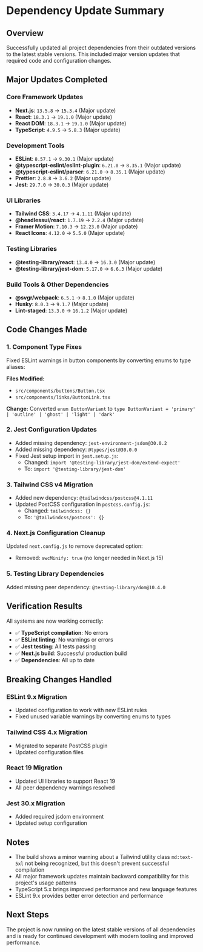 # Dependency Update Summary

## Overview
Successfully updated all project dependencies from their outdated versions to the latest stable versions. This included major version updates that required code and configuration changes.

## Major Updates Completed

### Core Framework Updates
- **Next.js**: `13.5.8` → `15.3.4` (Major update)
- **React**: `18.3.1` → `19.1.0` (Major update)
- **React DOM**: `18.3.1` → `19.1.0` (Major update)
- **TypeScript**: `4.9.5` → `5.8.3` (Major update)

### Development Tools
- **ESLint**: `8.57.1` → `9.30.1` (Major update)
- **@typescript-eslint/eslint-plugin**: `6.21.0` → `8.35.1` (Major update)
- **@typescript-eslint/parser**: `6.21.0` → `8.35.1` (Major update)
- **Prettier**: `2.8.8` → `3.6.2` (Major update)
- **Jest**: `29.7.0` → `30.0.3` (Major update)

### UI Libraries
- **Tailwind CSS**: `3.4.17` → `4.1.11` (Major update)
- **@headlessui/react**: `1.7.19` → `2.2.4` (Major update)
- **Framer Motion**: `7.10.3` → `12.23.0` (Major update)
- **React Icons**: `4.12.0` → `5.5.0` (Major update)

### Testing Libraries
- **@testing-library/react**: `13.4.0` → `16.3.0` (Major update)
- **@testing-library/jest-dom**: `5.17.0` → `6.6.3` (Major update)

### Build Tools & Other Dependencies
- **@svgr/webpack**: `6.5.1` → `8.1.0` (Major update)
- **Husky**: `8.0.3` → `9.1.7` (Major update)
- **Lint-staged**: `13.3.0` → `16.1.2` (Major update)

## Code Changes Made

### 1. Component Type Fixes
Fixed ESLint warnings in button components by converting enums to type aliases:

**Files Modified:**
- `src/components/buttons/Button.tsx`
- `src/components/links/ButtonLink.tsx`

**Change:** Converted `enum ButtonVariant` to `type ButtonVariant = 'primary' | 'outline' | 'ghost' | 'light' | 'dark'`

### 2. Jest Configuration Updates
- Added missing dependency: `jest-environment-jsdom@30.0.2`
- Added missing dependency: `@types/jest@30.0.0`
- Fixed Jest setup import in `jest.setup.js`:
  - Changed: `import '@testing-library/jest-dom/extend-expect'`
  - To: `import '@testing-library/jest-dom'`

### 3. Tailwind CSS v4 Migration
- Added new dependency: `@tailwindcss/postcss@4.1.11`
- Updated PostCSS configuration in `postcss.config.js`:
  - Changed: `tailwindcss: {}`
  - To: `'@tailwindcss/postcss': {}`

### 4. Next.js Configuration Cleanup
Updated `next.config.js` to remove deprecated option:
- Removed: `swcMinify: true` (no longer needed in Next.js 15)

### 5. Testing Library Dependencies
Added missing peer dependency: `@testing-library/dom@10.4.0`

## Verification Results

All systems are now working correctly:

- ✅ **TypeScript compilation**: No errors
- ✅ **ESLint linting**: No warnings or errors
- ✅ **Jest testing**: All tests passing
- ✅ **Next.js build**: Successful production build
- ✅ **Dependencies**: All up to date

## Breaking Changes Handled

### ESLint 9.x Migration
- Updated configuration to work with new ESLint rules
- Fixed unused variable warnings by converting enums to types

### Tailwind CSS 4.x Migration
- Migrated to separate PostCSS plugin
- Updated configuration files

### React 19 Migration
- Updated UI libraries to support React 19
- All peer dependency warnings resolved

### Jest 30.x Migration
- Added required jsdom environment
- Updated setup configuration

## Notes

- The build shows a minor warning about a Tailwind utility class `md:text-5xl` not being recognized, but this doesn't prevent successful compilation
- All major framework updates maintain backward compatibility for this project's usage patterns
- TypeScript 5.x brings improved performance and new language features
- ESLint 9.x provides better error detection and performance

## Next Steps

The project is now running on the latest stable versions of all dependencies and is ready for continued development with modern tooling and improved performance.